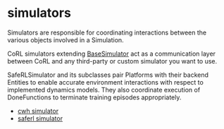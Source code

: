 # simulators

Simulators are responsible for coordinating interactions between the various
objects involved in a Simulation.

CoRL simulators extending [BaseSimulator]({{corl_docs_url}}/reference/simulators/base_simulator/#corl.simulators.base_simulator.BaseSimulator) act as a communication
layer between CoRL and any third-party or custom simulator you
want to use.

SafeRLSimulator and its subclasses pair Platforms with their backend Entities to enable accurate
environment interactions with respect to implemented dynamics models. They also coordinate
execution of DoneFunctions to terminate training episodes appropriately.

- [cwh simulator](../../reference/simulators/cwh_simulator.md)
- [saferl simulator](../../reference/simulators/saferl_simulator.md)

